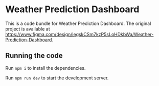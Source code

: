 
  # Weather Prediction Dashboard

  This is a code bundle for Weather Prediction Dashboard. The original project is available at https://www.figma.com/design/legskCSm7kzP5sLoHDkbWa/Weather-Prediction-Dashboard.

  ## Running the code

  Run `npm i` to install the dependencies.

  Run `npm run dev` to start the development server.
  